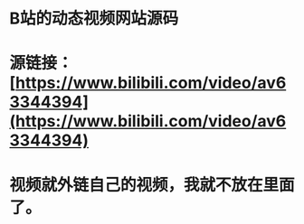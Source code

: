 # B站的动态视频网站源码

# 源链接：[https://www.bilibili.com/video/av63344394](https://www.bilibili.com/video/av63344394)

# 视频就外链自己的视频，我就不放在里面了。
